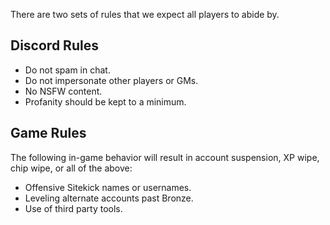 There are two sets of rules that we expect all players to abide by.

## Discord Rules

- Do not spam in chat.
- Do not impersonate other players or GMs.
- No NSFW content.
- Profanity should be kept to a minimum.

## Game Rules

The following in-game behavior will result in account suspension, XP wipe, chip wipe, or all of the above:

- Offensive Sitekick names or usernames.
- Leveling alternate accounts past Bronze.
- Use of third party tools.